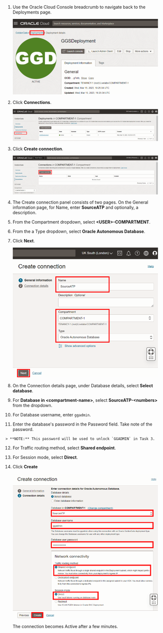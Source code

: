 <!--
    {
        "name":"Create the source connection",
        "description":"Create the source connection"
    }
-->
1.  Use the Oracle Cloud Console breadcrumb to navigate back to the Deployments page.

    ![GoldenGate highlighted in Oracle Cloud Console breadcrumb](../../../create/images/02-01-deployment-details.png " ")

2.  Click **Connections**.

    ![Connections in GoldenGate menu](../../../create/images/02-02-connections.png " ")

3.  Click **Create connection**.

    ![Connections page](../../../create/images/02-03-create-connection.png " ")

4.  The Create connection panel consists of two pages. On the General information page, for Name, enter **SourceATP** and optionally, a description.

5.  From the Compartment dropdown, select **&lt;USER&gt;-COMPARTMENT**.

6.  From the a Type dropdown, select **Oracle Autonomous Database**.

7.  Click **Next**.

    ![Source Database details](../../../create/images/02-06-create-connection-general-info.png)

8. On the Connection details page, under Database details, select **Select database**.

9.  For **Database in &lt;compartment-name&gt;**, select **SourceATP-&lt;numbers&gt;** from the dropdown. 

10.  For Database username, enter `ggadmin`.

11.  Enter the database's password in the Password field. Take note of the password.

    > **NOTE:** This password will be used to unlock `GGADMIN` in Task 3.

12. For Traffic routing method, select **Shared endpoint**.

13. For Session mode, select **Direct**.

14. Click **Create**

    ![Source Database details](../../../create/images/02-13-create-connection-gg-details.png)

    The connection becomes Active after a few minutes.